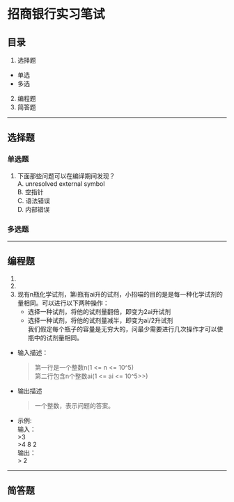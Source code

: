 # 招商银行实习笔试
## 目录
1. 选择题
+ 单选
+ 多选
2. 编程题
3. 简答题
-------
## 选择题
### 单选题
1. 下面那些问题可以在编译期间发现？  
    A. unresolved external symbol  
    B. 空指针  
    C. 语法错误  
    D. 内部错误
### 多选题


-------
## 编程题
1. 
2. 
3. 现有n瓶化学试剂，第i瓶有ai升的试剂，小招喵的目的是是每一种化学试剂的量相同。可以进行以下两种操作：
    + 选择一种试剂，将他的试剂量翻倍，即变为2ai升试剂  
    + 选择一种试剂，将他的试剂量减半，即变为ai/2升试剂  
我们假定每个瓶子的容量是无穷大的，问最少需要进行几次操作才可以使瓶中的试剂量相同。
+ 输入描述：
    >第一行是一个整数n(1 <= n <= 10^5)  
    >第二行包含n个整数ai(1 <= ai <= 10^5>>)
+ 输出描述
    >一个整数，表示问题的答案。
+ 示例:  
    输入：  
        >3  
        >4 8 2  
    输出：  
        > 2
-------
## 简答题